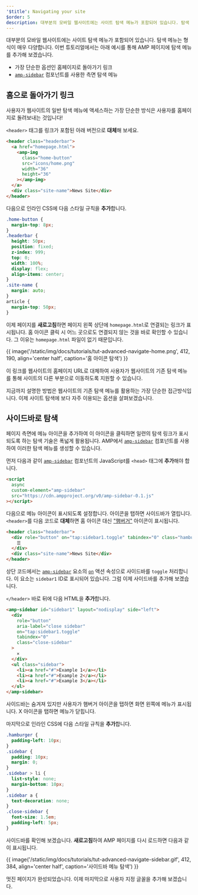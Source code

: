 ```yaml
---
'$title': Navigating your site
$order: 5
description: 대부분의 모바일 웹사이트에는 사이트 탐색 메뉴가 포함되어 있습니다. 탐색 메뉴는 형식이 매우 다양합니다. 이번 튜토리얼에서는 아래 예시를 통해...
---
```


대부분의 모바일 웹사이트에는 사이트 탐색 메뉴가 포함되어 있습니다. 탐색 메뉴는 형식이 매우 다양합니다. 이번 튜토리얼에서는 아래 예시를 통해 AMP 페이지에 탐색 메뉴를 추가해 보겠습니다.

- 가장 단순한 옵션인 홈페이지로 돌아가기 링크
- [`amp-sidebar`](../../../../documentation/components/reference/amp-sidebar.md) 컴포넌트를 사용한 측면 탐색 메뉴

## 홈으로 돌아가기 링크

사용자가 웹사이트의 일반 탐색 메뉴에 액세스하는 가장 단순한 방식은 사용자를 홈페이지로 돌려보내는 것입니다!

`<header>` 태그를 링크가 포함된 아래 버전으로 **대체**해 보세요.

```html
<header class="headerbar">
  <a href="homepage.html">
    <amp-img
      class="home-button"
      src="icons/home.png"
      width="36"
      height="36"
    ></amp-img>
  </a>
  <div class="site-name">News Site</div>
</header>
```

다음으로 인라인 CSS에 다음 스타일 규칙을 **추가**합니다.

```css
.home-button {
  margin-top: 8px;
}
.headerbar {
  height: 50px;
  position: fixed;
  z-index: 999;
  top: 0;
  width: 100%;
  display: flex;
  align-items: center;
}
.site-name {
  margin: auto;
}
article {
  margin-top: 50px;
}
```

이제 페이지를 **새로고침**하면 페이지 왼쪽 상단에 `homepage.html`로 연결되는 링크가 표시됩니다. 홈 아이콘 클릭 시 어느 곳으로도 연결되지 않는 것을 바로 확인할 수 있습니다. 그 이유는 `homepage.html` 파일이 없기 때문입니다.

{{ image('/static/img/docs/tutorials/tut-advanced-navigate-home.png', 412, 190, align='center half', caption='홈 아이콘 탐색') }}

이 링크를 웹사이트의 홈페이지 URL로 대체하여 사용자가 웹사이트의 기존 탐색 메뉴를 통해 사이트의 다른 부분으로 이동하도록 지원할 수 있습니다.

지금까지 설명한 방법은 웹사이트의 기존 탐색 메뉴를 활용하는 가장 단순한 접근방식입니다. 이제 사이트 탐색에 보다 자주 이용되는 옵션을 살펴보겠습니다.

## 사이드바로 탐색

페이지 측면에 메뉴 아이콘을 추가하여 이 아이콘을 클릭하면 일련의 탐색 링크가 표시되도록 하는 탐색 기술은 폭넓게 활용됩니다. AMP에서 [`amp-sidebar`](../../../../documentation/components/reference/amp-sidebar.md) 컴포넌트를 사용하여 이러한 탐색 메뉴를 생성할 수 있습니다.

먼저 다음과 같이 [`amp-sidebar`](../../../../documentation/components/reference/amp-sidebar.md) 컴포넌트의 JavaScript를 `<head>` 태그에 **추가**해야 합니다.

```html
<script
  async
  custom-element="amp-sidebar"
  src="https://cdn.ampproject.org/v0/amp-sidebar-0.1.js"
></script>
```

다음으로 메뉴 아이콘이 표시되도록 설정합니다. 아이콘을 탭하면 사이드바가 열립니다. `<header>`를 다음 코드로 **대체**하면 홈 아이콘 대신 ["햄버거"](https://en.wikipedia.org/wiki/Hamburger_button) 아이콘이 표시됩니다.

```html
<header class="headerbar">
  <div role="button" on="tap:sidebar1.toggle" tabindex="0" class="hamburger">
    ☰
  </div>
  <div class="site-name">News Site</div>
</header>
```

상단 코드에서는 [`amp-sidebar`](../../../../documentation/components/reference/amp-sidebar.md) 요소의 [`on`](https://github.com/ampproject/amphtml/blob/main/spec/amp-actions-and-events.md) 액션 속성으로 사이드바를 `toggle` 처리합니다. 이 요소는 `sidebar1` ID로 표시되어 있습니다. 그럼 이제 사이드바를 추가해 보겠습니다.

`</header>` 바로 뒤에 다음 HTML을 **추가**합니다.

```html
<amp-sidebar id="sidebar1" layout="nodisplay" side="left">
  <div
    role="button"
    aria-label="close sidebar"
    on="tap:sidebar1.toggle"
    tabindex="0"
    class="close-sidebar"
  >
    ✕
  </div>
  <ul class="sidebar">
    <li><a href="#">Example 1</a></li>
    <li><a href="#">Example 2</a></li>
    <li><a href="#">Example 3</a></li>
  </ul>
</amp-sidebar>
```

사이드바는 숨겨져 있지만 사용자가 햄버거 아이콘을 탭하면 화면 왼쪽에 메뉴가 표시됩니다. X 아이콘을 탭하면 메뉴가 닫힙니다.

마지막으로 인라인 CSS에 다음 스타일 규칙을 **추가**합니다.

```css
.hamburger {
  padding-left: 10px;
}
.sidebar {
  padding: 10px;
  margin: 0;
}
.sidebar > li {
  list-style: none;
  margin-bottom: 10px;
}
.sidebar a {
  text-decoration: none;
}
.close-sidebar {
  font-size: 1.5em;
  padding-left: 5px;
}
```

사이드바를 확인해 보겠습니다. **새로고침**하여 AMP 페이지를 다시 로드하면 다음과 같이 표시됩니다.

{{ image('/static/img/docs/tutorials/tut-advanced-navigate-sidebar.gif', 412, 384, align='center half', caption='사이드바 메뉴 탐색') }}

멋진 페이지가 완성되었습니다. 이제 마지막으로 사용자 지정 글꼴을 추가해 보겠습니다.
